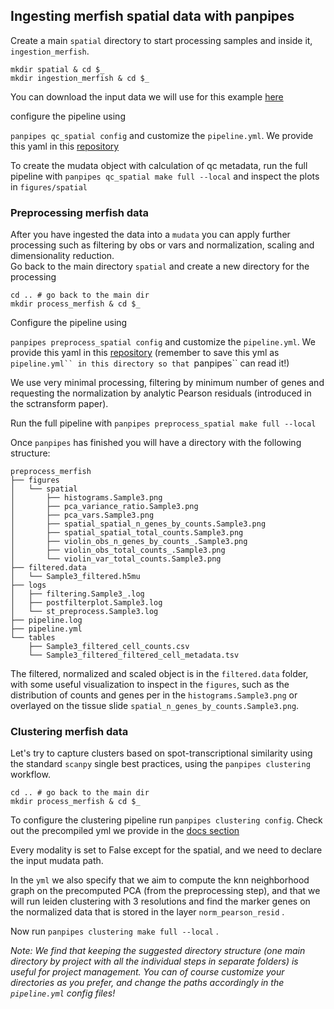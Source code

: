 ## Ingesting merfish spatial data with panpipes

Create a main `spatial` directory to start processing samples and inside it, `ingestion_merfish`.

```
mkdir spatial & cd $_
mkdir ingestion_merfish & cd $_
```
You can download the input data we will use for this example [here](https://info.vizgen.com/mouse-brain-map?submissionGuid=a66ccb7f-87cf-4c55-83b9-5a2b6c0c12b9) 

configure the pipeline using

`panpipes qc_spatial config` and customize the `pipeline.yml`. We provide this yaml in this [repository](../ingesting_processing_merfish_data/)

To create the mudata object with calculation of qc metadata, run the full pipeline with `panpipes qc_spatial make full --local` and inspect the plots in `figures/spatial` 

### Preprocessing merfish data

After you have ingested the data into a `mudata` you can apply further processing such as filtering by obs or vars and normalization, scaling and dimensionality reduction.  
Go back to the main directory `spatial` and create a new directory for the processing

```
cd .. # go back to the main dir 
mkdir process_merfish & cd $_
```

Configure the pipeline using

`panpipes preprocess_spatial config` and customize the `pipeline.yml`. We provide this yaml in this [repository](../ingesting_processing_merfish_data/processing_pipeline.yml) (remember to save this yml as `pipeline.yml`` in this directory so that `panpipes`` can read it!)

We use very minimal processing, filtering by minimum number of genes and requesting the normalization by analytic Pearson residuals (introduced in the sctransform paper).

Run the full pipeline with `panpipes preprocess_spatial make full --local`

Once `panpipes` has finished you will have a directory with the following structure:

```
preprocess_merfish
├── figures
│   └── spatial
│       ├── histograms.Sample3.png
│       ├── pca_variance_ratio.Sample3.png
│       ├── pca_vars.Sample3.png
│       ├── spatial_spatial_n_genes_by_counts.Sample3.png
│       ├── spatial_spatial_total_counts.Sample3.png
│       ├── violin_obs_n_genes_by_counts_.Sample3.png
│       ├── violin_obs_total_counts_.Sample3.png
│       └── violin_var_total_counts.Sample3.png
├── filtered.data
│   └── Sample3_filtered.h5mu
├── logs
│   ├── filtering.Sample3_.log
│   ├── postfilterplot.Sample3.log
│   └── st_preprocess.Sample3.log
├── pipeline.log
├── pipeline.yml
└── tables
    ├── Sample3_filtered_cell_counts.csv
    └── Sample3_filtered_filtered_cell_metadata.tsv
```

The filtered, normalized and scaled object is in the `filtered.data` folder, with some useful visualization to inspect in the `figures`, such as the distribution of counts and genes per in the `histograms.Sample3.png` or overlayed on the tissue slide `spatial_n_genes_by_counts.Sample3.png`.

### Clustering merfish data

Let's try to capture clusters based on spot-transcriptional similarity using the standard `scanpy` single best practices, using the `panpipes clustering` workflow.

```
cd .. # go back to the main dir 
mkdir process_merfish & cd $_
```

To configure the clustering pipeline run `panpipes clustering config`. 
Check out the precompiled yml we provide in the [docs section](../ingesting_processing_merfish_data/clustering_pipeline.yml)

Every modality is set to False except for the spatial, and we need to declare the input mudata path.

In the `yml` we also specify that we aim to compute the knn neighborhood graph on the precomputed PCA (from the preprocessing step), and that we will run leiden clustering with 3 resolutions and find the marker genes on the normalized data that is stored in the layer `norm_pearson_resid` . 

Now run `panpipes clustering make full --local` .


*Note: We find that keeping the suggested directory structure (one main directory by project with all the individual steps in separate folders) is useful for project management. You can of course customize your directories as you prefer, and change the paths accordingly in the `pipeline.yml` config files!*








